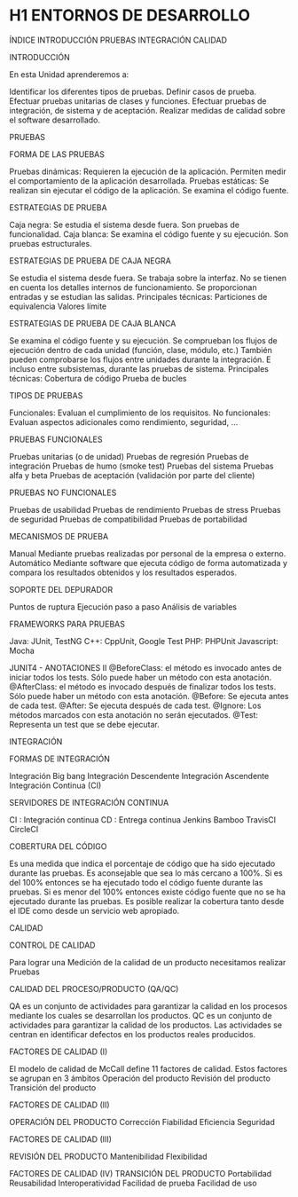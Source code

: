 
# H1 ENTORNOS DE DESARROLLO

ÍNDICE
INTRODUCCIÓN
PRUEBAS
INTEGRACIÓN
CALIDAD

INTRODUCCIÓN

En esta Unidad aprenderemos a:

Identificar los diferentes tipos de pruebas.
Definir casos de prueba.
Efectuar pruebas unitarias de clases y funciones.
Efectuar pruebas de integración, de sistema y de aceptación.
Realizar medidas de calidad sobre el software desarrollado.


PRUEBAS

FORMA DE LAS PRUEBAS

Pruebas dinámicas: Requieren la ejecución de la aplicación. Permiten medir el comportamiento de la aplicación desarrollada.
Pruebas estáticas: Se realizan sin ejecutar el código de la aplicación. Se examina el código fuente.

ESTRATEGIAS DE PRUEBA

Caja negra: Se estudia el sistema desde fuera. Son pruebas de funcionalidad.
Caja blanca: Se examina el código fuente y su ejecución. Son pruebas estructurales.

ESTRATEGIAS DE PRUEBA DE CAJA NEGRA

Se estudia el sistema desde fuera.
Se trabaja sobre la interfaz.
No se tienen en cuenta los detalles internos de funcionamiento.
Se proporcionan entradas y se estudian las salidas.
Principales técnicas:
Particiones de equivalencia
Valores límite

ESTRATEGIAS DE PRUEBA DE CAJA BLANCA

Se examina el código fuente y su ejecución.
Se comprueban los flujos de ejecución dentro de cada unidad (función, clase, módulo, etc.)
También pueden comprobarse los flujos entre unidades durante la integración.
E incluso entre subsistemas, durante las pruebas de sistema.
Principales técnicas:
Cobertura de código
Prueba de bucles

TIPOS DE PRUEBAS

Funcionales: Evaluan el cumplimiento de los requisitos.
No funcionales: Evaluan aspectos adicionales como rendimiento, seguridad, ...

PRUEBAS FUNCIONALES

Pruebas unitarias (o de unidad)
Pruebas de regresión
Pruebas de integración
Pruebas de humo (smoke test)
Pruebas del sistema
Pruebas alfa y beta
Pruebas de aceptación (validación por parte del cliente)

PRUEBAS NO FUNCIONALES

Pruebas de usabilidad
Pruebas de rendimiento
Pruebas de stress
Pruebas de seguridad
Pruebas de compatibilidad
Pruebas de portabilidad

MECANISMOS DE PRUEBA

Manual
Mediante pruebas realizadas por personal de la empresa o externo.
Automático
Mediante software que ejecuta código de forma automatizada y compara los resultados obtenidos y los resultados esperados.

SOPORTE DEL DEPURADOR

Puntos de ruptura
Ejecución paso a paso
Análisis de variables

FRAMEWORKS PARA PRUEBAS

Java: JUnit, TestNG
C++: CppUnit, Google Test
PHP: PHPUnit
Javascript: Mocha

JUNIT4 - ANOTACIONES II
@BeforeClass: el método es invocado antes de iniciar todos los tests. Sólo puede haber un método con esta anotación.
@AfterClass: el método es invocado después de finalizar todos los tests. Sólo puede haber un método con esta anotación.
@Before: Se ejecuta antes de cada test.
@After: Se ejecuta después de cada test.
@Ignore: Los métodos marcados con esta anotación no serán ejecutados.
@Test: Representa un test que se debe ejecutar.



INTEGRACIÓN

FORMAS DE INTEGRACIÓN

Integración Big bang
Integración Descendente
Integración Ascendente
Integración Continua (CI)

SERVIDORES DE INTEGRACIÓN CONTINUA

CI : Integración continua
CD : Entrega continua
Jenkins
Bamboo
TravisCI
CircleCI

COBERTURA DEL CÓDIGO

Es una medida que indica el porcentaje de código que ha sido ejecutado durante las pruebas.
Es aconsejable que sea lo más cercano a 100%.
Si es del 100% entonces se ha ejecutado todo el código fuente durante las pruebas.
Si es menor del 100% entonces existe código fuente que no se ha ejecutado durante las pruebas.
Es posible realizar la cobertura tanto desde el IDE como desde un servicio web apropiado.



CALIDAD

CONTROL DE CALIDAD

Para lograr una
Medición de la calidad de un producto
necesitamos realizar
Pruebas

CALIDAD DEL PROCESO/PRODUCTO (QA/QC)

QA es un conjunto de actividades para garantizar la calidad en los procesos mediante los cuales se desarrollan los productos.
QC es un conjunto de actividades para garantizar la calidad de los productos. Las actividades se centran en identificar defectos en los productos reales producidos.

FACTORES DE CALIDAD (I)

El modelo de calidad de McCall define 11 factores de calidad.
Estos factores se agrupan en 3 ámbitos
Operación del producto
Revisión del producto
Transición del producto

FACTORES DE CALIDAD (II)

OPERACIÓN DEL PRODUCTO
Corrección
Fiabilidad
Eficiencia
Seguridad

FACTORES DE CALIDAD (III)

REVISIÓN DEL PRODUCTO
Mantenibilidad
Flexibilidad

FACTORES DE CALIDAD (IV)
TRANSICIÓN DEL PRODUCTO
Portabilidad
Reusabilidad
Interoperatividad
Facilidad de prueba
Facilidad de uso
